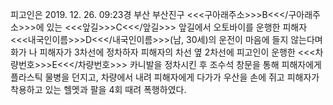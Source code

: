 피고인은 2019. 12. 26. 09:23경 부산 부산진구 <<<구아래주소>>>B<<</구아래주소>>>에 있는 <<<앞길>>>C<<</앞길>>> 앞길에서 오토바이를 운행한 피해자 <<<내국인이름>>>D<<</내국인이름>>>(남, 30세)의 운전이 마음에 들지 않는다며 화가 나 피해자가 3차선에 정차하자 피해자의 차선 옆 2차선에 피고인이 운행한 <<<차량번호>>>E<<</차량번호>>> 카니발을 정차시킨 후 조수석 창문을 통해 피해자에게 플라스틱 물병을 던지고, 차량에서 내려 피해자에게 다가가 우산을 손에 쥐고 피해자가 착용하고 있는 헬멧과 팔을 4회 때려 폭행하였다.